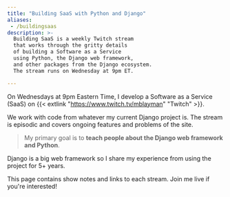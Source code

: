 ```yaml
---
title: "Building SaaS with Python and Django"
aliases:
 - /buildingsaas
description: >-
  Building SaaS is a weekly Twitch stream
  that works through the gritty details
  of building a Software as a Service
  using Python, the Django web framework,
  and other packages from the Django ecosystem.
  The stream runs on Wednesday at 9pm ET.

---
```


On Wednesdays
at 9pm Eastern Time,
I develop a Software as a Service (SaaS)
on {{< extlink "https://www.twitch.tv/mblayman" "Twitch" >}}.

We work with code
from whatever my current Django project is.
The stream is episodic
and covers ongoing features and problems
of the site.

> My primary goal is to **teach people about the Django web framework and Python**.

Django is a big web framework
so I share my experience
from using the project
for 5+ years.

This page contains show notes
and links to each stream.
Join me live if you're interested!
